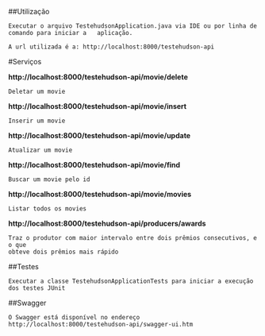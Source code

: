 ##Utilização

	Executar o arquivo TestehudsonApplication.java via IDE ou por linha de comando para iniciar a 	aplicação.

	A url utilizada é a: http://localhost:8000/testehudson-api

#Serviços

**http://localhost:8000/testehudson-api/movie/delete**

	Deletar um movie

**http://localhost:8000/testehudson-api/movie/insert**

	Inserir um movie

**http://localhost:8000/testehudson-api/movie/update**

	Atualizar um movie

**http://localhost:8000/testehudson-api/movie/find**

	Buscar um movie pelo id

**http://localhost:8000/testehudson-api/movie/movies**

	Listar todos os movies

**http://localhost:8000/testehudson-api/producers/awards**

	Traz o produtor com maior intervalo entre dois prêmios consecutivos, e o que
	obteve dois prêmios mais rápido	



##Testes

	Executar a classe TestehudsonApplicationTests para iniciar a execução dos testes JUnit
	
##Swagger

	O Swagger está disponível no endereço http://localhost:8000/testehudson-api/swagger-ui.htm


